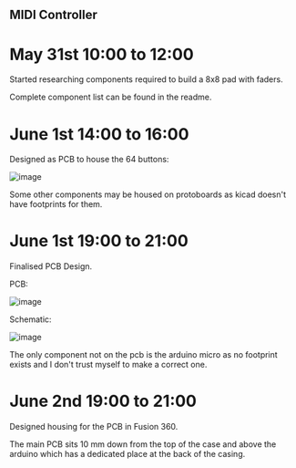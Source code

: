## MIDI Controller

# May 31st 10:00 to 12:00

Started researching components required to build a 8x8 pad with faders.

Complete component list can be found in the readme.

# June 1st 14:00 to 16:00

Designed as PCB to house the 64 buttons:

![image](https://github.com/user-attachments/assets/485d65af-4fc8-461f-91d4-634d26412d45)

Some other components may be housed on protoboards as kicad doesn't have footprints for them.

# June 1st 19:00 to 21:00

Finalised PCB Design.

PCB:

![image](https://github.com/user-attachments/assets/3f36cc6e-e690-4221-8b38-333b14fea154)

Schematic:

![image](https://github.com/user-attachments/assets/611897cb-d52a-4e6c-931f-49b8770946b4)

The only component not on the pcb is the arduino micro as no footprint exists and I don't trust myself to make a correct one.

# June 2nd 19:00 to 21:00

Designed housing for the PCB in Fusion 360.

The main PCB sits 10 mm down from the top of the case and above the arduino which has a dedicated place at the back of the casing.
